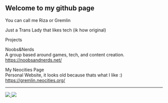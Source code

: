## Welcome to my github page

You can call me Riza or Gremlin

Just a Trans Lady that likes tech (ik how original)

Projects

Noobs&Nerds
<br>
A group based around games, tech, and content creation.
<br>
https://noobsandnerds.net/

My Neocities Page
<br>
Personal Website, it looks old because thats what I like :)
<br>
https://gremlin.neocities.org/

---

<a href="https://www.youtube.com/@Gremlin982">
  <img src="https://img.shields.io/badge/YouTube-%23FF0000.svg?style=for-the-badge&logo=YouTube&logoColor=white" />
</a>

<a href="https://discord.gg/Rk9EuJkZ7z">
  <img src="https://dcbadge.vercel.app/api/server/Rk9EuJkZ7z" />
</a>
